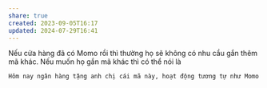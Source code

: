```yaml
---
share: true
created: 2023-09-05T16:17
updated: 2024-07-29T16:41
---
```

Nếu cửa hàng đã có Momo rồi thì thường họ sẽ không có nhu cầu gắn thêm mã khác. Nếu muốn họ gắn mã khác thì có thể nói là 
```
Hôm nay ngân hàng tặng anh chị cái mã này, hoạt động tương tự như Momo
```
